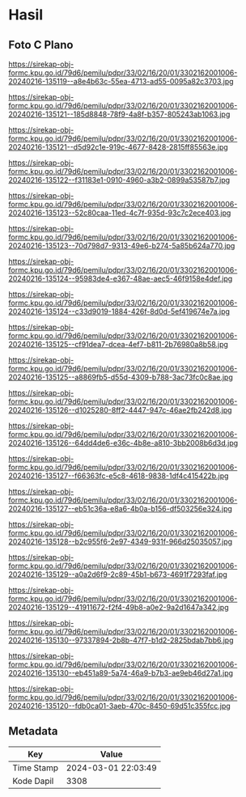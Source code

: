 # Hasil

## Foto C Plano

https://sirekap-obj-formc.kpu.go.id/79d6/pemilu/pdpr/33/02/16/20/01/3302162001006-20240216-135119--a8e4b63c-55ea-4713-ad55-0095a82c3703.jpg

https://sirekap-obj-formc.kpu.go.id/79d6/pemilu/pdpr/33/02/16/20/01/3302162001006-20240216-135121--185d8848-78f9-4a8f-b357-805243ab1063.jpg

https://sirekap-obj-formc.kpu.go.id/79d6/pemilu/pdpr/33/02/16/20/01/3302162001006-20240216-135121--d5d92c1e-919c-4677-8428-2815ff85563e.jpg

https://sirekap-obj-formc.kpu.go.id/79d6/pemilu/pdpr/33/02/16/20/01/3302162001006-20240216-135122--f31183e1-0910-4960-a3b2-0899a53587b7.jpg

https://sirekap-obj-formc.kpu.go.id/79d6/pemilu/pdpr/33/02/16/20/01/3302162001006-20240216-135123--52c80caa-11ed-4c7f-935d-93c7c2ece403.jpg

https://sirekap-obj-formc.kpu.go.id/79d6/pemilu/pdpr/33/02/16/20/01/3302162001006-20240216-135123--70d798d7-9313-49e6-b274-5a85b624a770.jpg

https://sirekap-obj-formc.kpu.go.id/79d6/pemilu/pdpr/33/02/16/20/01/3302162001006-20240216-135124--95983de4-e367-48ae-aec5-46f9158e4def.jpg

https://sirekap-obj-formc.kpu.go.id/79d6/pemilu/pdpr/33/02/16/20/01/3302162001006-20240216-135124--c33d9019-1884-426f-8d0d-5ef419674e7a.jpg

https://sirekap-obj-formc.kpu.go.id/79d6/pemilu/pdpr/33/02/16/20/01/3302162001006-20240216-135125--cf91dea7-dcea-4ef7-b811-2b76980a8b58.jpg

https://sirekap-obj-formc.kpu.go.id/79d6/pemilu/pdpr/33/02/16/20/01/3302162001006-20240216-135125--a8869fb5-d55d-4309-b788-3ac73fc0c8ae.jpg

https://sirekap-obj-formc.kpu.go.id/79d6/pemilu/pdpr/33/02/16/20/01/3302162001006-20240216-135126--d1025280-8ff2-4447-947c-46ae2fb242d8.jpg

https://sirekap-obj-formc.kpu.go.id/79d6/pemilu/pdpr/33/02/16/20/01/3302162001006-20240216-135126--64dd4de6-e36c-4b8e-a810-3bb2008b6d3d.jpg

https://sirekap-obj-formc.kpu.go.id/79d6/pemilu/pdpr/33/02/16/20/01/3302162001006-20240216-135127--f66363fc-e5c8-4618-9838-1df4c415422b.jpg

https://sirekap-obj-formc.kpu.go.id/79d6/pemilu/pdpr/33/02/16/20/01/3302162001006-20240216-135127--eb51c36a-e8a6-4b0a-b156-df503256e324.jpg

https://sirekap-obj-formc.kpu.go.id/79d6/pemilu/pdpr/33/02/16/20/01/3302162001006-20240216-135128--b2c955f6-2e97-4349-931f-966d25035057.jpg

https://sirekap-obj-formc.kpu.go.id/79d6/pemilu/pdpr/33/02/16/20/01/3302162001006-20240216-135129--a0a2d6f9-2c89-45b1-b673-4691f7293faf.jpg

https://sirekap-obj-formc.kpu.go.id/79d6/pemilu/pdpr/33/02/16/20/01/3302162001006-20240216-135129--41911672-f2f4-49b8-a0e2-9a2d1647a342.jpg

https://sirekap-obj-formc.kpu.go.id/79d6/pemilu/pdpr/33/02/16/20/01/3302162001006-20240216-135130--97337894-2b8b-47f7-b1d2-2825bdab7bb6.jpg

https://sirekap-obj-formc.kpu.go.id/79d6/pemilu/pdpr/33/02/16/20/01/3302162001006-20240216-135130--eb451a89-5a74-46a9-b7b3-ae9eb46d27a1.jpg

https://sirekap-obj-formc.kpu.go.id/79d6/pemilu/pdpr/33/02/16/20/01/3302162001006-20240216-135120--fdb0ca01-3aeb-470c-8450-69d51c355fcc.jpg


## Metadata

| Key        | Value               |
| ---------- | ------------------- |
| Time Stamp | 2024-03-01 22:03:49 |
| Kode Dapil | 3308                |



